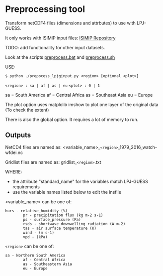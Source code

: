 # Preprocessing tool

Transform netCDF4 files (dimensions and attrbutes) to use with LPJ-GUESS.

It only works with ISIMIP input files: [ISIMIP Repository](https://data.isimip.org/search/tree/ISIMIP2a/InputData/climate/atmosphere/watch-wfdei/)

TODO: add functionality for other input datasets.

Look at the scripts [preprocess.bat](./preprocess.bat) and [preprocess.sh](./preprocess.sh)

USE:

`$ python ./prepocess_lpjginput.py <region> [optional <plot>]`

  `<region> : sa | af | as | eu`
  `<plot> : 0 | 1`

sa = South America
af = Central Africa
as = Southeast Asia
eu = Europe

The plot option uses matplolib imshow to plot one layer of the original data (To check the extent)

There is also the global option. It requires a lot of memory to run.

## Outputs

NetCD4 files are named as:
<variable_name>_`<region>`_1979_2016_watch-wfdei.nc

Gridlist files are named as:
gridlist_`<region>`.txt

WHERE:

* the attribute "standard_name" for the variables match LPJ-GUESS requirements
* use the variable names listed below to edit the insfile

<variable_name> can be one of:

    hurs - relative_humidity (%)
            pr - precipitation flux (kg m-2 s-1)
            ps - surface_pressure (Pa)
            rsds - shortwave downwelling radiation (W m-2)
            tas - air surface temperature (K)
            wind - (m s-1)
            vpd - (kPa)

`<region>` can be one of:

    sa - Northern South America
            af - Central Africa
            as - Southeastern Asia
            eu - Europe
